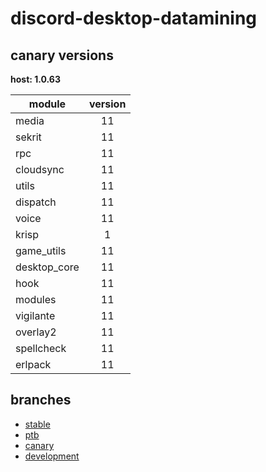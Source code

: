 # discord-desktop-datamining

## canary versions

**host: 1.0.63**

| module | version |
| ------ | :-----: |
| media | 11 |
| sekrit | 11 |
| rpc | 11 |
| cloudsync | 11 |
| utils | 11 |
| dispatch | 11 |
| voice | 11 |
| krisp | 1 |
| game_utils | 11 |
| desktop_core | 11 |
| hook | 11 |
| modules | 11 |
| vigilante | 11 |
| overlay2 | 11 |
| spellcheck | 11 |
| erlpack | 11 |

## branches

- [stable](https://github.com/OpenAsar/discord-desktop-datamining/tree/stable)
- [ptb](https://github.com/OpenAsar/discord-desktop-datamining/tree/ptb)
- [canary](https://github.com/OpenAsar/discord-desktop-datamining/tree/canary)
- [development](https://github.com/OpenAsar/discord-desktop-datamining/tree/development)